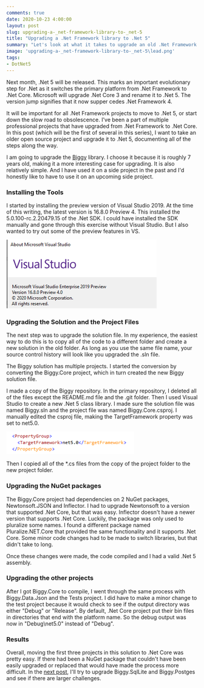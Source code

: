 ```yaml
---
comments: true
date: 2020-10-23 4:00:00
layout: post
slug: upgrading-a-_net-framework-library-to-_net-5
title: "Upgrading a .Net Framework library to .Net 5"
summary: "Let's look at what it takes to upgrade an old .Net Framework class library to .Net 5"
image: 'upgrading-a-_net-framework-library-to-_net-5\lead.png' 
tags:
- DotNet5
---
```


Next month, .Net 5 will be released. This marks an important evolutionary step for .Net as it switches the primary platform from .Net Framework to .Net Core. Microsoft will upgrade .Net Core 3 and rename it to .Net 5. The version jump signifies that it now supper cedes .Net Framework 4. 

It will be important for all .Net Framework projects to move to .Net 5, or start down the slow road to obsolescence. I've been a part of multiple professional projects that have upgraded from .Net Framework to .Net Core. In this post (which will be the first of several in this series), I want to take an older open source project and upgrade it to .Net 5, documenting all of the steps along the way.

I am going to upgrade the [Biggy](https://github.com/xivSolutions/biggy) library. I choose it because it is roughly 7 years old, making it a more interesting case for upgrading. It is also relatively simple. And I have used it on a side project in the past and I'd honestly like to have to use it on an upcoming side project.

### Installing the Tools ###

I started by installing the preview version of Visual Studio 2019. At the time of this writing, the latest version is 16.8.0 Preview 4. This installed the 5.0.100-rc.2.20479.15 of the .Net SDK. I could have installed the SDK manually and gone through this exercise without Visual Studio. But I also wanted to try out some of the preview features in VS.

[![](/img/posts/upgrading-a-_net-framework-library-to-_net-5/visual-studio-version.png)](/img/posts/upgrading-a-_net-framework-library-to-_net-5/visual-studio-version.png)

### Upgrading the Solution and the Project Files ###

The next step was to upgrade the solution file. In my experience, the easiest way to do this is to copy all of the code to a different folder and create a new solution in the old folder. As long as you use the same file name, your source control history will look like you upgraded the .sln file.

The Biggy solution has multiple projects. I started the conversion by converting the Biggy.Core project, which in turn created the new Biggy solution file.

I made a copy of the Biggy repository. In the primary repository, I deleted all of the files except the README.md file and the .git folder. Then I used Visual Studio to create a new .Net 5 class library. I made sure the solution file was named Biggy.sln and the project file was named Biggy.Core.csproj. I manually edited the csproj file, making the TargetFramework property was set to net5.0.

[![](/img/posts/upgrading-a-_net-framework-library-to-_net-5/target-framework-net50.png)](/img/posts/upgrading-a-_net-framework-library-to-_net-5/target-framework-net50.png)

Then I copied all of the *.cs files from the copy of the project folder to the new project folder. 

### Upgrading the NuGet packages ###

The Biggy.Core project had dependencies on 2 NuGet packages, Newtonsoft.JSON and Inflector. I had to upgrade Newtonsoft to a version that supported .Net Core, but that was easy. Inflector doesn't have a newer version that supports .Net Core. Luckily, the package was only used to pluralize some names. I found a different package named Pluralize.NET.Core that provided the same functionality and it supports .Net Core. Some minor code changes had to be made to switch libraries, but that didn't take to long. 

Once these changes were made, the code compiled and I had a valid .Net 5 assembly. 

### Upgrading the other projects ###

After I got Biggy.Core to compile, I went through the same process with Biggy.Data.Json and the Tests project. I did have to make a minor change to the test project because it would check to see if the output directory was either "Debug" or "Release". By default, .Net Core project put their bin files in directories that end with the platform name. So the debug output was now in "Debug\net5.0" instead of "Debug". 

### Results ###

Overall, moving the first three projects in this solution to .Net Core was pretty easy. If there had been a NuGet package that couldn't have been easily upgraded or replaced that would have made the process more difficult. In the [next post](http://humbletoolsmith.com/2020/11/24/upgrading-configurationmanager-for-_net-5/), I'll try to upgrade Biggy.SqlLite and Biggy.Postges and see if there are larger challenges.